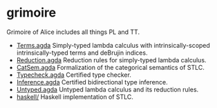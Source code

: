 # grimoire

Grimoire of Alice includes all things PL and TT.

- [Terms.agda](Terms.agda) Simply-typed lambda calculus with intrinsically-scoped intrinsically-typed terms and deBrujin indices.
- [Reduction.agda](Reduction.agda) Reduction rules for simply-typed lambda calculus.
- [CatSem.agda](CatSem.agda) Formalization of the categorical semantics of STLC.
- [Typecheck.agda](Typecheck.agda) Certified type checker.
- [Inference.agda](Inference.agda) Certified bidirectional type inference.
- [Untyped.agda](Untyped.agda) Untyped lambda calculus and its reduction rules.
- [haskell/](haskell/) Haskell implementation of STLC.

